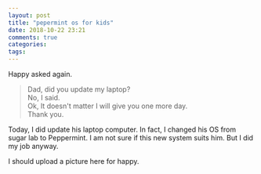 ```yaml
---
layout: post
title: "pepermint os for kids"
date: 2018-10-22 23:21
comments: true
categories: 
tags: 
---
```

Happy asked again.    
>Dad, did you update my laptop?   
>No, I said.   
>Ok, It doesn't matter I will give you one more day.   
>Thank you.  

Today, I did update his laptop computer. In fact, I changed his OS from sugar lab to Peppermint. I am not sure if this new system suits him. But I did my job anyway.  

I should upload a picture here for happy.  

